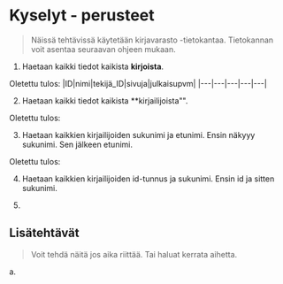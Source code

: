 # Kyselyt - perusteet

> Näissä tehtävissä käytetään kirjavarasto -tietokantaa.
> Tietokannan voit asentaa seuraavan ohjeen mukaan.

1. Haetaan kaikki tiedot kaikista **kirjoista**.

Oletettu tulos: 
|ID|nimi|tekijä_ID|sivuja|julkaisupvm|
|---|---|---|---|---|

2. Haetaan kaikki tiedot kaikista **kirjailijoista"".

Oletettu tulos: 

3. Haetaan kaikkien kirjailijoiden sukunimi ja etunimi. Ensin näkyyy sukunimi. Sen jälkeen etunimi.

Oletettu tulos:

4. Haetaan kaikkien kirjailijoiden id-tunnus ja sukunimi. Ensin id ja sitten sukunimi.

5. 

## Lisätehtävät

> Voit tehdä näitä jos aika riittää. Tai haluat kerrata aihetta.

a. 
